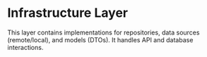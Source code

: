 # Infrastructure Layer

This layer contains implementations for repositories, data sources (remote/local), and models (DTOs). It handles API and database interactions. 